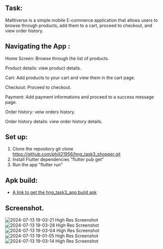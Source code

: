 
## Task:
Malltiverse is a simple mobile E-commerce application that allows users to browse through products, add them to a cart, proceed to checkout, and view order history.

## Navigating the App :
Home Screen: Browse through the list of products.

Product details: view product details.

Cart: Add products to your cart and view them in the cart page.

Checkout: Proceed to checkout.

Payment: Add payment informations and proceed to a success message page.

Order history: veiw orders history.

Order history details: view order history details.

## Set up: 
1. Clone the repository
   git clone
   https://github.com/phill21956/hng_task3_shopper.git
2. Install Flutter dependencies
   "flutter pub get"
3. Run the app
   "flutter run"
   
## Apk build: 
- [A link to get the hng_task3_app build apk](https://drive.google.com/file/d/1bupwLtvN7o9wPXiyWE59w0ucJlMz6OZ-/view?usp=sharing)

## Screenshot.
![2024-07-13 19-03-21 High Res Screenshot](https://github.com/user-attachments/assets/b6bdb56e-2a8e-431b-9b35-d767b173a60b)
![2024-07-13 19-03-28 High Res Screenshot](https://github.com/user-attachments/assets/1f3b2554-9094-49ff-9866-e24ccf832e75)
![2024-07-13 19-03-04 High Res Screenshot](https://github.com/user-attachments/assets/0168c460-9dc6-4581-8211-edfe07e1adf3)
![2024-07-13 19-01-05 High Res Screenshot](https://github.com/user-attachments/assets/736a2a51-551a-4033-976c-718d3f98c842)
![2024-07-13 19-03-14 High Res Screenshot](https://github.com/user-attachments/assets/4861a852-5798-49b7-89bc-a22ad8fc7552)
